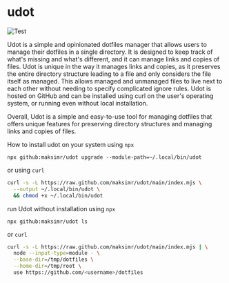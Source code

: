 # udot

![Test](https://github.com/maksimr/udot/workflows/Test/badge.svg)

Udot is a simple and opinionated dotfiles manager that allows users to manage their dotfiles in a single directory. It is designed to keep track of what's missing and what's different, and it can manage links and copies of files. Udot is unique in the way it manages links and copies, as it preserves the entire directory structure leading to a file and only considers the file itself as managed. This allows managed and unmanaged files to live next to each other without needing to specify complicated ignore rules.
Udot is hosted on GitHub and can be installed using curl on the user's operating system, or running even without local installation.

Overall, Udot is a simple and easy-to-use tool for managing dotfiles that offers unique features for preserving directory structures and managing links and copies of files.

How to install udot on your system using `npx`
```
npx github:maksimr/udot upgrade --module-path=~/.local/bin/udot
```

or using `curl`
```bash
curl -s -L https://raw.github.com/maksimr/udot/main/index.mjs \
  --output ~/.local/bin/udot \
  && chmod +x ~/.local/bin/udot
```

run Udot without installation using `npx`
```
npx github:maksimr/udot ls
```

or `curl`
```bash
curl -s -L https://raw.github.com/maksimr/udot/main/index.mjs | \
  node --input-type=module - \
  --base-dir=/tmp/dotfiles \
  --home-dir=/tmp/root \
  use https://github.com/<username>/dotfiles
```
